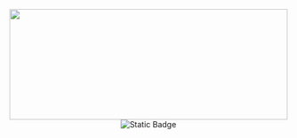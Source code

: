<div id="header" align="center">
  <img src="https://i.giphy.com/media/v1.Y2lkPTc5MGI3NjExamthcXRma2ZvanZhNThlcHRhbHFiYWZvdXZoMjVzNmU5ZGgwdTkzaiZlcD12MV9pbnRlcm5hbF9naWZfYnlfaWQmY3Q9Zw/DyNmUtSKQZ61i/giphy.gif" width="500px" height="200px"/>
</div>
<div id="socials" align="center">
  <img alt="Static Badge" src="https://img.shields.io/badge/Telegram-white?style=for-the-badge&logo=telegram&logoColor=green&logoSize=100&link=https%3A%2F%2Ft.me%2Fromaperec">
</div>


